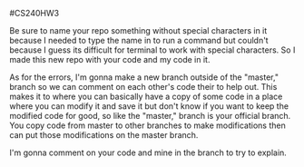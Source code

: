 #CS240HW3

Be sure to name your repo something without special characters in it because I needed to type the name in to run a command but couldn't because I guess its difficult for terminal to work with special characters. So I made this new repo with your code and my code in it.

As for the errors, I'm gonna make a new branch outside of the "master," branch so we can comment on each other's code their to help out. This makes it to where you can basically have a copy of some code in a place where you can modify it and save it but don't know if you want to keep the modified code for good, so like the "master," branch is your official branch. You copy code from master to other branches to make modifications then can put those modifications on the master branch.

I'm gonna comment on your code and mine in the branch to try to explain.

